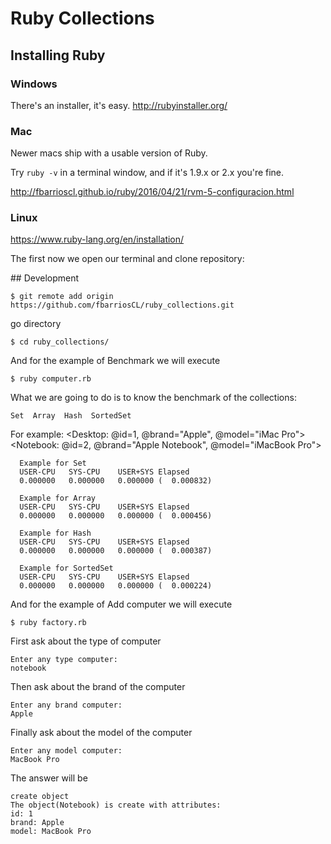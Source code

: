 
# Ruby Collections

## Installing Ruby

### Windows

There's an installer, it's easy.
http://rubyinstaller.org/

### Mac

Newer macs ship with a usable version of Ruby.

Try `ruby -v` in a terminal window, and if it's 1.9.x or 2.x you're fine.

http://fbarrioscl.github.io/ruby/2016/04/21/rvm-5-configuracion.html

### Linux

https://www.ruby-lang.org/en/installation/

The first now we open our terminal and clone repository:

## Development

```
$ git remote add origin https://github.com/fbarriosCL/ruby_collections.git
```

go directory

```
$ cd ruby_collections/
```

And for the example of Benchmark we will execute

```
$ ruby computer.rb
```

What we are going to do is to know the benchmark of the collections:

```Set  Array  Hash  SortedSet```

For example: <Desktop: @id=1, @brand="Apple", @model="iMac Pro">
             <Notebook: @id=2, @brand="Apple Notebook", @model="iMacBook Pro">

```
  Example for Set
  USER-CPU   SYS-CPU    USER+SYS Elapsed
  0.000000   0.000000   0.000000 (  0.000832)

  Example for Array
  USER-CPU   SYS-CPU    USER+SYS Elapsed
  0.000000   0.000000   0.000000 (  0.000456)

  Example for Hash
  USER-CPU   SYS-CPU    USER+SYS Elapsed
  0.000000   0.000000   0.000000 (  0.000387)

  Example for SortedSet
  USER-CPU   SYS-CPU    USER+SYS Elapsed
  0.000000   0.000000   0.000000 (  0.000224)
```

And for the example of Add computer we will execute

```
$ ruby factory.rb
```

First ask about the type of computer
```
Enter any type computer:
notebook
```

Then ask about the brand of the computer
```
Enter any brand computer:
Apple
```

Finally ask about the model of the computer
```
Enter any model computer:
MacBook Pro
```

The answer will be
```
create object
The object(Notebook) is create with attributes:
id: 1
brand: Apple
model: MacBook Pro
```
